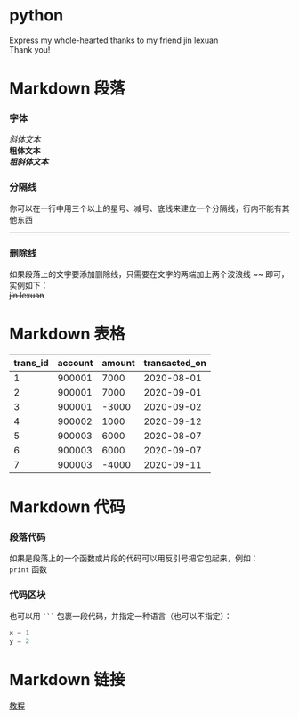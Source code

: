 # python
Express my whole-hearted thanks to my friend jin lexuan  
Thank you!  

# Markdown 段落
### 字体
*斜体文本*  
**粗体文本**   
***粗斜体文本***    
### 分隔线
你可以在一行中用三个以上的星号、减号、底线来建立一个分隔线，行内不能有其他东西  
***
### 删除线
如果段落上的文字要添加删除线，只需要在文字的两端加上两个波浪线 ~~ 即可，实例如下：  
~~jin lexuan~~  
# Markdown 表格
| trans_id   | account    | amount     | transacted_on |
|------------|------------|------------|---------------|
| 1          | 900001     | 7000       |  2020-08-01   |
| 2          | 900001     | 7000       |  2020-09-01   |
| 3          | 900001     | -3000      |  2020-09-02   |
| 4          | 900002     | 1000       |  2020-09-12   |
| 5          | 900003     | 6000       |  2020-08-07   |
| 6          | 900003     | 6000       |  2020-09-07   |
| 7          | 900003     | -4000      |  2020-09-11   |


    
# Markdown 代码
### 段落代码
如果是段落上的一个函数或片段的代码可以用反引号把它包起来，例如：  
`print` 函数

### 代码区块
也可以用 ` ``` ` 包裹一段代码，并指定一种语言（也可以不指定）：
```python
x = 1
y = 2
```

# Markdown 链接
[教程](https://www.runoob.com/markdown/md-link.html)
